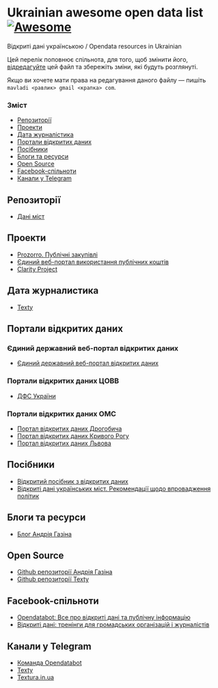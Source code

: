 
# Ukrainian awesome open data list  [![Awesome](https://cdn.rawgit.com/sindresorhus/awesome/d7305f38d29fed78fa85652e3a63e154dd8e8829/media/badge.svg)](https://github.com/sindresorhus/awesome)

Відкриті дані українською / Opendata resources in Ukrainian

Цей перелік поповнює спільнота, для того, щоб змінити його, [відредагуйте](https://github.com/ap-Codkelden/awesome-opendata-uk/edit/master/README.md) цей файл та збережіть зміни, які будуть розглянуті.

Якщо ви хочете мати права на редагування даного файлу — пишіть `mavladi <равлик> gmail <крапка> com`.

### Зміст

* [Репозиторії](#репозиторії)
* [Проекти](#проекти)
* [Дата журналістика](#дата-журналістика)
* [Портали відкритих даних](#портали-відкритих-даних)
* [Посібники](#посібники)
* [Блоги та ресурси](#блоги-та-ресурси)
* [Open Source](#open-source)
* [Facebook-спільноти](#facebook-спільноти)
* [Канали у Telegram](#канали-у-telegram)


## Репозиторії
* [Дані міст](https://data.danimist.org.ua/)

## Проекти

* [Prozorro. Публічні закупівлі](https://prozorro.gov.ua/)
* [Єдиний веб-портал використання публічних коштів](https://spending.gov.ua/)
* [Clarity Project](https://clarity-project.info/)

## Дата журналистика
* [Texty](http://texty.org.ua/)

## Портали відкритих даних

### Єдиний державний веб-портал відкритих даних
* [Єдиний державний веб-портал відкритих даних](https://data.gov.ua)

### Портали відкритих даних ЦОВВ
* [ДФС України](http://sfs.gov.ua/datasets.php)

### Портали відкритих даних ОМС
* [Портал відкритих даних Дрогобича](https://opendata.drohobych-rada.gov.ua/)
* [Портал відкритих даних Кривого Рогу](http://od.kr.gov.ua/)
* [Портал відкритих даних Львова](http://opendata.city-adm.lviv.ua/)


## Посібники
* [Відкритий посібник з відкритих даних](http://socialdata.org.ua/manual/)
* [Відкриті дані українських міст. Рекомендації щодо впровадження політик](https://danimist.org.ua/opendata_advice.html)


## Блоги та ресурси
* [Блог Андрія Газіна](http://textura.in.ua/)

## Open Source
* [Github репозиторії Андрія Газіна](http://github.com/andriy-gazin)
* [Github репозиторії Texty](https://github.com/texty)

## Facebook-спільноти
* [Opendatabot: Все про відкриті дані та публічну інформацію](https://www.facebook.com/groups/198215887451921/)
* [Відкриті дані: тренінги для громадських організацій і журналістів](https://www.facebook.com/groups/OpenDataUA/)

## Канали у Telegram
* [Команда Opendatabot](https://t.me/opendataukraine)
* [Texty](https://t.me/textyorgua)
* [Textura.in.ua](https://t.me/texturainua)
